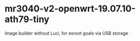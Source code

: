 # mr3040-v2-openwrt-19.07.10-ath79-tiny
Image builder without Luci, for exroot goals via USB storage
